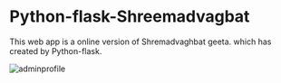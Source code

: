 # Python-flask-Shreemadvagbat
This web app is a online version of  Shremadvaghbat geeta. which has created by Python-flask.

![adminprofile](https://user-images.githubusercontent.com/84985963/153756069-5ee09865-e554-4fcb-a43f-f33cc141073b.jpg)
